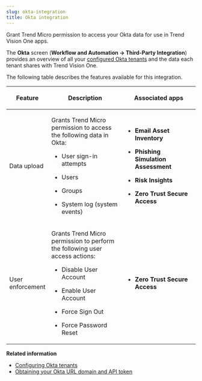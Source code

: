 ```yaml
---
slug: okta-integration
title: Okta integration
---
```


Grant Trend Micro permission to access your Okta data for use in Trend Vision One apps.

The **Okta** screen (**Workflow and Automation → Third-Party Integration**) provides an overview of all your [configured Okta tenants](configuring-okta-tenants.md) and the data each tenant shares with Trend Vision One.

The following table describes the features available for this integration.

<table>
<colgroup>
<col style="width: 20%" />
<col style="width: 40%" />
<col style="width: 40%" />
</colgroup>
<thead>
<tr>
<th><p>Feature</p></th>
<th><p>Description</p></th>
<th><p>Associated apps</p></th>
</tr>
</thead>
<tbody>
<tr>
<td><p>Data upload</p></td>
<td><p>Grants Trend Micro permission to access the following data in Okta:</p>
<ul>
<li><p>User sign-in attempts</p></li>
<li><p>Users</p></li>
<li><p>Groups</p></li>
<li><p>System log (system events)</p></li>
</ul></td>
<td><ul>
<li><p><strong>Email Asset Inventory</strong></p></li>
<li><p><strong>Phishing Simulation Assessment</strong></p></li>
<li><p><strong>Risk Insights</strong></p></li>
<li><p><strong>Zero Trust Secure Access</strong></p></li>
</ul></td>
</tr>
<tr>
<td><p>User enforcement</p></td>
<td><p>Grants Trend Micro permission to perform the following user access actions:</p>
<ul>
<li><p>Disable User Account</p></li>
<li><p>Enable User Account</p></li>
<li><p>Force Sign Out</p></li>
<li><p>Force Password Reset</p></li>
</ul></td>
<td><ul>
<li><p><strong>Zero Trust Secure Access</strong></p></li>
</ul></td>
</tr>
</tbody>
</table>

**Related information**

- [Configuring Okta tenants](configuring-okta-tenants.md "Set up data sharing from Okta for risk assessments and remediation actions.")
- [Obtaining your Okta URL domain and API token](okta-url-api-token.md)

